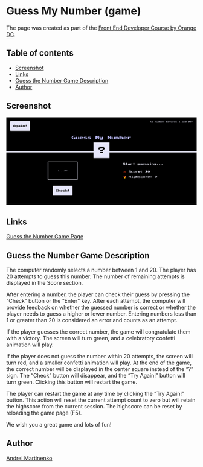 # Guess My Number (game)

The page was created as part of the [Front End Developer Course by Orange DC](https://digitalcenter.orange.md/).

## Table of contents
- [Screenshot](#screenshot)
- [Links](#links)
- [Guess the Number Game Description](#guess-the-number-game-description)
- [Author](#author)

## Screenshot

![](./image/screenshot.png)

## Links

[Guess the Number Game Page](https://axinitm.github.io/ODC-Guess-the-Number-Game/)

## Guess the Number Game Description

The computer randomly selects a number between 1 and 20. The player has 20 attempts to guess this number. The number of remaining attempts is displayed in the Score section.

After entering a number, the player can check their guess by pressing the “Check” button or the “Enter” key. After each attempt, the computer will provide feedback on whether the guessed number is correct or whether the player needs to guess a higher or lower number. Entering numbers less than 1 or greater than 20 is considered an error and counts as an attempt.

If the player guesses the correct number, the game will congratulate them with a victory. The screen will turn green, and a celebratory confetti animation will play.

If the player does not guess the number within 20 attempts, the screen will turn red, and a smaller confetti animation will play. At the end of the game, the correct number will be displayed in the center square instead of the “?” sign. The “Check” button will disappear, and the “Try Again!” button will turn green. Clicking this button will restart the game.

The player can restart the game at any time by clicking the “Try Again!” button. This action will reset the current attempt count to zero but will retain the highscore from the current session. The highscore can be reset by reloading the game page (F5).

We wish you a great game and lots of fun! 

## Author

[Andrei Martinenko](https://github.com/AxinitM)
